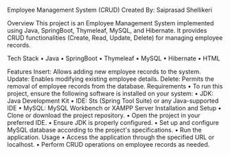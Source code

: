 

Employee Management System (CRUD)
Created By: Saiprasad Shellikeri

Overview
This project is an Employee Management System implemented using Java, SpringBoot, Thymeleaf, MySQL, and Hibernate. It provides CRUD functionalities (Create, Read, Update, Delete) for managing employee records.

Tech Stack
•	Java
•	SpringBoot
•	Thymeleaf
•	MySQL
•	Hibernate
•	HTML

Features
Insert: Allows adding new employee records to the system.
Update: Enables modifying existing employee details.
Delete: Permits the removal of employee records from the database.
Requirements
•	To run this project, ensure the following software is installed on your system:
•	JDK: Java Development Kit
•	IDE: Sts (Spring Tool Suite) or any Java-supported IDE
•	MySQL: MySQL Workbench or XAMPP Server
Installation and Setup
•	Clone or download the project repository.
•	Open the project in your preferred IDE.
•	Ensure JDK is properly configured.
•	Set up and configure MySQL database according to the project's specifications.
•	Run the application.
Usage
•	Access the application through the specified URL or localhost.
•	Perform CRUD operations on employee records as needed.


